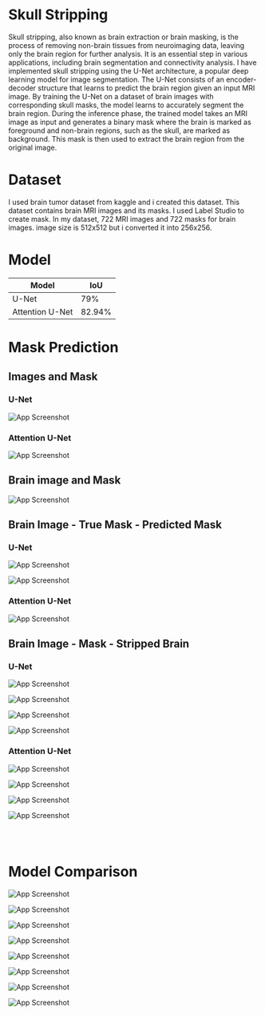 
# Skull Stripping 

Skull stripping, also known as brain extraction or brain masking, is the process of removing non-brain tissues from neuroimaging data, leaving only the brain region for further analysis. It is an essential step in various applications, including brain segmentation and connectivity analysis. I have implemented skull stripping using the U-Net architecture, a popular deep learning model for image segmentation. The U-Net consists of an encoder-decoder structure that learns to predict the brain region given an input MRI image. By training the U-Net on a dataset of brain images with corresponding skull masks, the model learns to accurately segment the brain region. During the inference phase, the trained model takes an MRI image as input and generates a binary mask where the brain is marked as foreground and non-brain regions, such as the skull, are marked as background. This mask is then used to extract the brain region from the original image.


# Dataset
I used brain tumor dataset from kaggle and i created this dataset. This dataset contains brain MRI images and its masks. I used Label Studio to create mask. In my dataset, 722 MRI images and 722 masks for brain images. image size is 512x512 but i converted it into 256x256. 

# Model
| Model               | IoU         |
| ------------------- | ----------- |
| U-Net               | 79%         |
| Attention U-Net     | 82.94%      |

# Mask Prediction



## __Images and Mask__
### U-Net
![App Screenshot](https://github.com/MorningStarTM/skull-stripping/blob/main/images/u1.PNG?raw=true)

### Attention U-Net
![App Screenshot](https://github.com/MorningStarTM/skull-stripping/blob/main/images/au1.PNG?raw=true)

## Brain image and Mask
![App Screenshot](https://github.com/MorningStarTM/skull-stripping/blob/main/images/u2.PNG?raw=true)



## __Brain Image - True Mask - Predicted Mask__
### U-Net
![App Screenshot](https://github.com/MorningStarTM/skull-stripping/blob/main/images/u5.PNG?raw=true)

![App Screenshot](https://github.com/MorningStarTM/skull-stripping/blob/main/images/u7.PNG?raw=true)


### Attention U-Net
![App Screenshot](https://github.com/MorningStarTM/skull-stripping/blob/main/images/au3.PNG?raw=true)




## __Brain Image - Mask - Stripped Brain__
### U-Net
![App Screenshot](https://github.com/MorningStarTM/skull-stripping/blob/main/images/u3.PNG?raw=true)

![App Screenshot](https://github.com/MorningStarTM/skull-stripping/blob/main/images/u4.PNG?raw=true)

![App Screenshot](https://github.com/MorningStarTM/skull-stripping/blob/main/images/u6.PNG?raw=true)

![App Screenshot](https://github.com/MorningStarTM/skull-stripping/blob/main/images/u8.PNG?raw=true)


### Attention U-Net
![App Screenshot](https://github.com/MorningStarTM/skull-stripping/blob/main/images/au4.PNG?raw=true)

![App Screenshot](https://github.com/MorningStarTM/skull-stripping/blob/main/images/au5.PNG?raw=true)

![App Screenshot](https://github.com/MorningStarTM/skull-stripping/blob/main/images/au6.PNG?raw=true)

![App Screenshot](https://github.com/MorningStarTM/skull-stripping/blob/main/images/au7.PNG?raw=true)

<br>
<br>

# Model Comparison
![App Screenshot](https://github.com/MorningStarTM/skull-stripping/blob/main/images/output_1.png?raw=true)

![App Screenshot](https://github.com/MorningStarTM/skull-stripping/blob/main/images/output_1.png?raw=true)

![App Screenshot](https://github.com/MorningStarTM/skull-stripping/blob/main/images/output_3.png?raw=true)

![App Screenshot](https://github.com/MorningStarTM/skull-stripping/blob/main/images/output_4.png?raw=true)

![App Screenshot](https://github.com/MorningStarTM/skull-stripping/blob/main/images/output_1_1.png?raw=true)

![App Screenshot](https://github.com/MorningStarTM/skull-stripping/blob/main/images/output_2_2.png?raw=true)

![App Screenshot](https://github.com/MorningStarTM/skull-stripping/blob/main/images/output_3_1.png?raw=true)

![App Screenshot](https://github.com/MorningStarTM/skull-stripping/blob/main/images/output_4_1.png?raw=true)